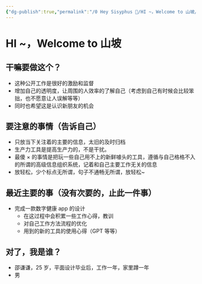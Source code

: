```yaml
---
{"dg-publish":true,"permalink":"/0 Hey Sisyphus 🤚/HI ~，Welcome to 山坡/","hide":true,"tags":["gardenEntry"]}
---
```


# HI ~，Welcome to 山坡

## 干嘛要做这个？

- 这种公开工作是很好的激励和监督
- 增加自己的透明度，让周围的人效率的了解自己（考虑到自己有时候会比较笨拙，也不愿意让人误解等等）
- 同时也希望这是认识新朋友的机会

## 要注意的事情（告诉自己）

- 只放当下关注着的主要的信息，太旧的及时归档
- 生产力工具是提高生产力的，不是干扰。
- 最傻 × 的事情是把玩一些自己用不上的新鲜噱头的工具，遵循与自己格格不入的所谓的高级信息组织系统，记着和自己主要工作无关的信息
- 放轻松，少个标点无所谓，句子不通畅无所谓，放轻松~

## 最近主要的事（没有次要的，止此一件事）

- 完成一款数字健康 app 的设计
  - 在这过程中会积累一些工作心得，教训
  - 对自己工作方法流程的优化
  - 用到的新的工具的使用心得（GPT 等等）

## 对了，我是谁？

- 邵谦谦，25 岁，平面设计毕业后，工作一年，家里蹲一年
- 男